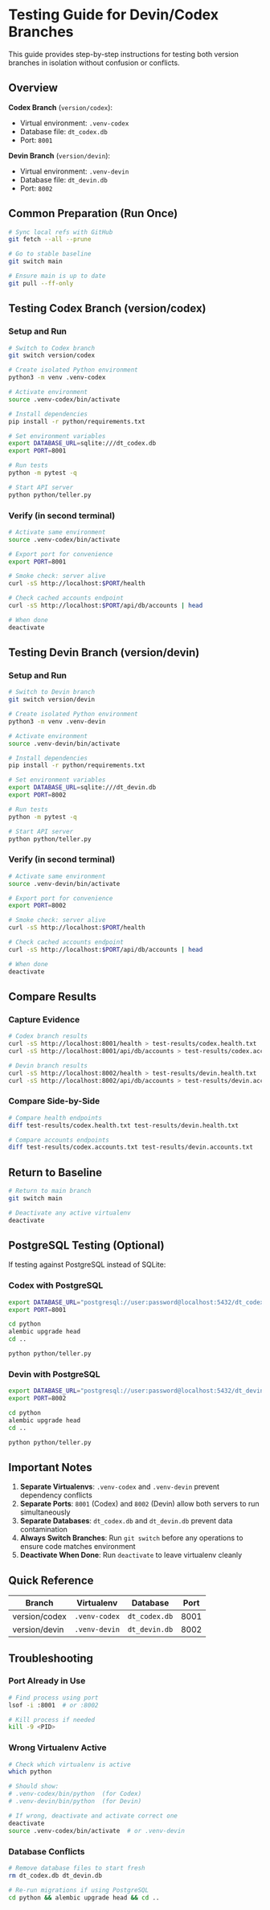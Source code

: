# Testing Guide for Devin/Codex Branches

This guide provides step-by-step instructions for testing both version branches in isolation without confusion or conflicts.

## Overview

**Codex Branch** (`version/codex`):
- Virtual environment: `.venv-codex`
- Database file: `dt_codex.db`
- Port: `8001`

**Devin Branch** (`version/devin`):
- Virtual environment: `.venv-devin`
- Database file: `dt_devin.db`
- Port: `8002`

## Common Preparation (Run Once)

```bash
# Sync local refs with GitHub
git fetch --all --prune

# Go to stable baseline
git switch main

# Ensure main is up to date
git pull --ff-only
```

## Testing Codex Branch (version/codex)

### Setup and Run

```bash
# Switch to Codex branch
git switch version/codex

# Create isolated Python environment
python3 -m venv .venv-codex

# Activate environment
source .venv-codex/bin/activate

# Install dependencies
pip install -r python/requirements.txt

# Set environment variables
export DATABASE_URL=sqlite:///dt_codex.db
export PORT=8001

# Run tests
python -m pytest -q

# Start API server
python python/teller.py
```

### Verify (in second terminal)

```bash
# Activate same environment
source .venv-codex/bin/activate

# Export port for convenience
export PORT=8001

# Smoke check: server alive
curl -sS http://localhost:$PORT/health

# Check cached accounts endpoint
curl -sS http://localhost:$PORT/api/db/accounts | head

# When done
deactivate
```

## Testing Devin Branch (version/devin)

### Setup and Run

```bash
# Switch to Devin branch
git switch version/devin

# Create isolated Python environment
python3 -m venv .venv-devin

# Activate environment
source .venv-devin/bin/activate

# Install dependencies
pip install -r python/requirements.txt

# Set environment variables
export DATABASE_URL=sqlite:///dt_devin.db
export PORT=8002

# Run tests
python -m pytest -q

# Start API server
python python/teller.py
```

### Verify (in second terminal)

```bash
# Activate same environment
source .venv-devin/bin/activate

# Export port for convenience
export PORT=8002

# Smoke check: server alive
curl -sS http://localhost:$PORT/health

# Check cached accounts endpoint
curl -sS http://localhost:$PORT/api/db/accounts | head

# When done
deactivate
```

## Compare Results

### Capture Evidence

```bash
# Codex branch results
curl -sS http://localhost:8001/health > test-results/codex.health.txt
curl -sS http://localhost:8001/api/db/accounts > test-results/codex.accounts.txt

# Devin branch results
curl -sS http://localhost:8002/health > test-results/devin.health.txt
curl -sS http://localhost:8002/api/db/accounts > test-results/devin.accounts.txt
```

### Compare Side-by-Side

```bash
# Compare health endpoints
diff test-results/codex.health.txt test-results/devin.health.txt

# Compare accounts endpoints
diff test-results/codex.accounts.txt test-results/devin.accounts.txt
```

## Return to Baseline

```bash
# Return to main branch
git switch main

# Deactivate any active virtualenv
deactivate
```

## PostgreSQL Testing (Optional)

If testing against PostgreSQL instead of SQLite:

### Codex with PostgreSQL

```bash
export DATABASE_URL="postgresql://user:password@localhost:5432/dt_codex?sslmode=disable"
export PORT=8001

cd python
alembic upgrade head
cd ..

python python/teller.py
```

### Devin with PostgreSQL

```bash
export DATABASE_URL="postgresql://user:password@localhost:5432/dt_devin?sslmode=disable"
export PORT=8002

cd python
alembic upgrade head
cd ..

python python/teller.py
```

## Important Notes

1. **Separate Virtualenvs**: `.venv-codex` and `.venv-devin` prevent dependency conflicts
2. **Separate Ports**: `8001` (Codex) and `8002` (Devin) allow both servers to run simultaneously
3. **Separate Databases**: `dt_codex.db` and `dt_devin.db` prevent data contamination
4. **Always Switch Branches**: Run `git switch` before any operations to ensure code matches environment
5. **Deactivate When Done**: Run `deactivate` to leave virtualenv cleanly

## Quick Reference

| Branch | Virtualenv | Database | Port |
|--------|-----------|----------|------|
| version/codex | `.venv-codex` | `dt_codex.db` | 8001 |
| version/devin | `.venv-devin` | `dt_devin.db` | 8002 |

## Troubleshooting

### Port Already in Use

```bash
# Find process using port
lsof -i :8001  # or :8002

# Kill process if needed
kill -9 <PID>
```

### Wrong Virtualenv Active

```bash
# Check which virtualenv is active
which python

# Should show:
# .venv-codex/bin/python  (for Codex)
# .venv-devin/bin/python  (for Devin)

# If wrong, deactivate and activate correct one
deactivate
source .venv-codex/bin/activate  # or .venv-devin
```

### Database Conflicts

```bash
# Remove database files to start fresh
rm dt_codex.db dt_devin.db

# Re-run migrations if using PostgreSQL
cd python && alembic upgrade head && cd ..
```
